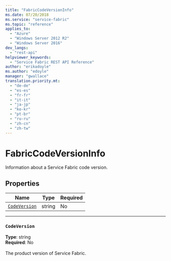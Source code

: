 ```yaml
---
title: "FabricCodeVersionInfo"
ms.date: 07/20/2018
ms.service: "service-fabric"
ms.topic: "reference"
applies_to: 
  - "Azure"
  - "Windows Server 2012 R2"
  - "Windows Server 2016"
dev_langs: 
  - "rest-api"
helpviewer_keywords: 
  - "Service Fabric REST API Reference"
author: "erikadoyle"
ms.author: "edoyle"
manager: "gwallace"
translation.priority.mt: 
  - "de-de"
  - "es-es"
  - "fr-fr"
  - "it-it"
  - "ja-jp"
  - "ko-kr"
  - "pt-br"
  - "ru-ru"
  - "zh-cn"
  - "zh-tw"
---
```

# FabricCodeVersionInfo

Information about a Service Fabric code version.

## Properties
| Name | Type | Required |
| --- | --- | --- |
| [`CodeVersion`](#codeversion) | string | No |

____
### `CodeVersion`
__Type__: string <br/>
__Required__: No<br/>
<br/>
The product version of Service Fabric.
